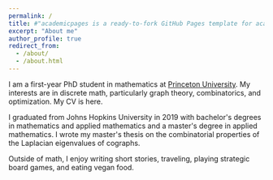 ```yaml
---
permalink: /
title: #"academicpages is a ready-to-fork GitHub Pages template for academic personal websites"
excerpt: "About me"
author_profile: true
redirect_from:
  - /about/
  - /about.html
---
```


I am a first-year PhD student in mathematics at [Princeton University](pacm.princeton.edu). My interests are in discrete math, particularly graph theory, combinatorics, and optimization. My CV is here.

I graduated from Johns Hopkins University in 2019 with bachelor's degrees in mathematics and applied mathematics and a master's degree in applied mathematics. I wrote my master's thesis on the combinatorial properties of the Laplacian eigenvalues of cographs.

Outside of math, I enjoy writing short stories, traveling, playing strategic board games, and eating vegan food. 
